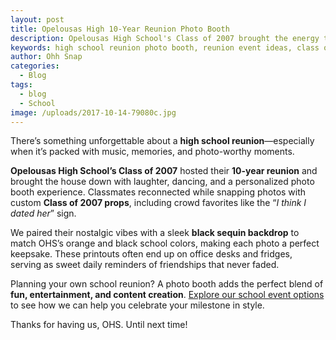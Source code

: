 ```yaml
---
layout: post
title: Opelousas High 10-Year Reunion Photo Booth
description: Opelousas High School's Class of 2007 brought the energy to their 10-year reunion with a custom Ohh Snap photo booth and class-themed props.
keywords: high school reunion photo booth, reunion event ideas, class of 2007 reunion, custom photo booth props, Opelousas photo booth, Lafayette event rentals, party photo booth, 360 photo booth, class reunion entertainment, school event photography
author: Ohh Snap
categories:
  - Blog
tags:
  - blog
  - School
image: /uploads/2017-10-14-79080c.jpg
---
```


There’s something unforgettable about a **high school reunion**—especially when it’s packed with music, memories, and photo-worthy moments.

**Opelousas High School’s Class of 2007** hosted their **10-year reunion** and brought the house down with laughter, dancing, and a personalized photo booth experience. Classmates reconnected while snapping photos with custom **Class of 2007 props**, including crowd favorites like the “_I think I dated her_” sign.

We paired their nostalgic vibes with a sleek **black sequin backdrop** to match OHS’s orange and black school colors, making each photo a perfect keepsake. These printouts often end up on office desks and fridges, serving as sweet daily reminders of friendships that never faded.

Planning your own school reunion? A photo booth adds the perfect blend of **fun, entertainment, and content creation**. [Explore our school event options](/school-photo-booth) to see how we can help you celebrate your milestone in style.

Thanks for having us, OHS. Until next time!
